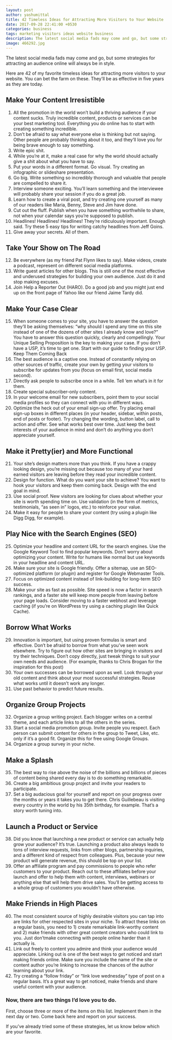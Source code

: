 ```yaml
---
layout: post
author: yashumittal
title: 42 Timeless Ideas for Attracting More Visitors to Your Website
date: 2017-09-28 22:41:00 +0530
categories: business
tags: marketing visitors ideas website business
description: The latest social media fads may come and go, but some strategies for attracting an audience online will always be in style. Here are 42 of my favorite
image: 466292.jpg
---
```


The latest social media fads may come and go, but some strategies for attracting an audience online will always be in style.

Here are 42 of my favorite timeless ideas for attracting more visitors to your website. You can bet the farm on these. They’ll be as effective in five years as they are today.

## Make Your Content Irresistible

1. All the promotion in the world won’t build a thriving audience if your content sucks. Truly incredible content, products or services can be your best marketing tool. Everything you do online has to start with creating something incredible.
2. Don’t be afraid to say what everyone else is thinking but not saying. Other people are probably thinking about it too, and they’ll love you for being brave enough to say something.
3. Write epic shit.
4. While you’re at it, make a real case for why the world should actually give a shit about what you have to say.
5. Put your words in a different format. Go visual. Try creating an infographic or slideshare presentation.
6. Go big. Write something so incredibly thorough and valuable that people are compelled to share it.
7. Interview someone exciting. You’ll learn something and the interviewee will probably share your session if you do a great job.
8. Learn how to create a viral post, and try creating one yourself as many of our readers like Maria, Benny, Steve and Jim have done.
9. Cut out the fluff. Publish when you have something worthwhile to share, not when your calendar says you’re supposed to publish.
10. Headlines! Headlines! Headlines! They’re ridiculously important. Enough said. Try these 5 easy tips for writing catchy headlines from Jeff Goins.
11. Give away your secrets. All of them.

## Take Your Show on The Road

12.	Be everywhere (as my friend Pat Flynn likes to say). Make videos, create a podcast, represent on different social media platforms.
13.	Write guest articles for other blogs. This is still one of the most effective and underused strategies for building your own audience. Just do it and stop making excuses.
14.	Join Help a Reporter Out (HARO). Do a good job and you might just end up on the front page of Yahoo like our friend Jaime Tardy did.

## Make Your Case Clear

15.	When someone comes to your site, you have to answer the question they’ll be asking themselves: “why should I spend any time on this site instead of one of the dozens of other sites I already know and love?” You have to answer this question quickly, clearly and compellingly. Your Unique Selling Proposition is the key to making your case. If you don’t have a USP, it’s time to get one. Start with our guide to finding your USP.
Keep Them Coming Back
16.	The best audience is a captive one. Instead of constantly relying on other sources of traffic, create your own by getting your visitors to subscribe for updates from you (focus on email first, social media second).
17.	Directly ask people to subscribe once in a while. Tell ’em what’s in it for them.
18.	Create special subscriber-only content.
19.	In your welcome email for new subscribers, point them to your social media profiles so they can connect with you in different ways.
20.	Optimize the heck out of your email sign-up offer. Try placing email sign-up boxes in different places (in your header, sidebar, within posts, end of posts or footer). Try changing the wording, button label, call to action and offer. See what works best over time. Just keep the best interests of your audience in mind and don’t do anything you don’t appreciate yourself.

## Make it Pretty(ier) and More Functional

21.	Your site’s design matters more than you think. If you have a crappy looking design, you’re missing out because too many of your hard earned visitors are leaving before they read your incredible content.
22.	Design for function. What do you want your site to achieve? You want to hook your visitors and keep them coming back. Design with the end goal in mind.
23.	Use social proof. New visitors are looking for clues about whether your site is worth spending time on. Use validation (in the form of metrics, testimonials, “as seen in” logos, etc.) to reinforce your value.
24.	Make it easy for people to share your content (try using a plugin like Digg Digg, for example).

## Play Nice with the Search Engines (SEO)

25.	Optimize your headline and content URL for the search engines. Use the Google Keyword Tool to find popular keywords. Don’t worry about optimizing your content. Write for humans like normal but use keywords in your headline and content URL.
26.	Make sure your site is Google friendly. Offer a sitemap, use an SEO-optimized platform (or plugin) and register for Google Webmaster Tools.
27.	Focus on optimized content instead of link-building for long-term SEO success.
28.	Make your site as fast as possible. Site speed is now a factor in search rankings, and a faster site will keep more people from leaving before your page loads. Consider moving to a faster webhost and leverage caching (if you’re on WordPress try using a caching plugin like Quick Cache).

## Borrow What Works

29.	Innovation is important, but using proven formulas is smart and effective. Don’t be afraid to borrow from what you’ve seen work elsewhere. Try to figure out how other sites are bringing in visitors and try their techniques. Don’t copy directly, just tweak things to suit your own needs and audience. (For example, thanks to Chris Brogan for the inspiration for this post)
30.	Your own successes can be borrowed upon as well. Look through your old content and think about your most successful strategies. Reuse what works until it doesn’t work any longer.
31.	Use past behavior to predict future results.

## Organize Group Projects

32.	Organize a group writing project. Each blogger writes on a central theme, and each article links to all the others in the series.
33.	Start a social media promotion group. Invite people you respect. Each person can submit content for others in the group to Tweet, Like, etc. only if it’s a good fit. Organize this for free using Google Groups.
34.	Organize a group survey in your niche.

## Make a Splash
35.	The best way to rise above the noise of the billions and billions of pieces of content being shared every day is to do something remarkable.
36.	Create a big ambitious group project and invite your readers to participate.
37.	Set a big audacious goal for yourself and report on your progress over the months or years it takes you to get there. Chris Guillebeau is visiting every country in the world by his 35th birthday, for example. That’s a story worth tuning into.

## Launch a Product or Service

38.	Did you know that launching a new product or service can actually help grow your audience? It’s true. Launching a product also always leads to tons of interview requests, links from other blogs, partnership inquiries, and a different kind of respect from colleagues. Plus, because your new product will generate revenue, this should be top on your list.
39.	Offer an affiliate program and pay commissions to people who refer customers to your product. Reach out to these affiliates before your launch and offer to help them with content, interviews, webinars or anything else that will help them drive sales. You’ll be getting access to a whole group of customers you wouldn’t have otherwise.

## Make Friends in High Places

40.	The most consistent source of highly desirable visitors you can tap into are links for other respected sites in your niche. To attract these links on a regular basis, you need to 1) create remarkable link-worthy content and 2) make friends with other great content creators who could link to you. Just don’tmake connecting with people online harder than it actually is.
41.	Link out freely to content you admire and think your audience would appreciate. Linking out is one of the best ways to get noticed and start making friends online. Make sure you include the name of the site or content author you’re linking to increase the chances of the author learning about your link.
42. Try creating a “follow friday” or “link love wednesday” type of post on a regular basis. It’s a great way to get noticed, make friends and share useful content with your audience.

### Now, there are two things I’d love you to do.

First, choose three or more of the items on this list. Implement them in the next day or two. Come back here and report on your success.

If you’ve already tried some of these strategies, let us know below which are your favorite.
